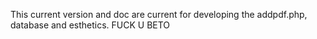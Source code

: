 This current version and doc are current for developing the addpdf.php, database and esthetics.
FUCK U BETO